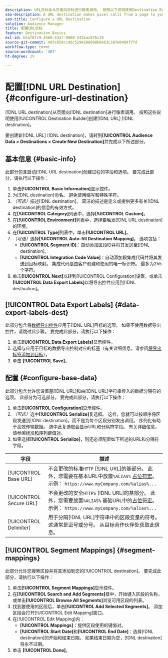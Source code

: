 ```yaml
---
description: URL目标会从页面向目标进行像素调用。 按照以下说明使用Destination Builder创建URL目标。
seo-description: A URL destination makes pixel calls from a page to your destination. Follow these instructions to create a URL destination with Destination Builder.
seo-title: Configure a URL Destination
solution: Audience Manager
title: 配置URL目标
feature: Destination Basics
exl-id: b5af87c9-4460-43a7-9808-242eac876c39
source-git-commit: 4d3c859cc4dc5294286680b0e63c287e0409f7fd
workflow-type: tm+mt
source-wordcount: '487'
ht-degree: 1%

---
```


# 配置[!DNL URL Destination] {#configure-url-destination}

[!DNL URL destination]从页面向[!DNL destination]进行像素调用。 按照这些说明使用[!UICONTROL Destination Builder]创建[!DNL URL] [!DNL destination]。

<!-- create-url-destination.xml -->

要创建新[!DNL URL] [!DNL destination]，请转到&#x200B;**[!UICONTROL Audience Data > Destinations > Create New Destination]**&#x200B;并完成以下所述部分。

## 基本信息 {#basic-info}

此部分包含启动[!DNL URL destination]创建过程的字段和选项。 要完成此部分，请执行以下操作：

1. 单击&#x200B;**[!UICONTROL Basic Information]**&#x200B;显示控件。
2. 为[!DNL destination]命名。 避免使用缩写和特殊字符。
3. *（可选）*&#x200B;描述[!DNL destination]。 简洁的描述是定义或提供更多有关[!DNL destination]的信息的有效方式。
4. 在&#x200B;**[!UICONTROL Category]**&#x200B;列表中，选择&#x200B;**[!UICONTROL Custom]**。
5. 在&#x200B;**[!UICONTROL Environment]**&#x200B;列表中，选择要触发[!DNL URL destination]的环境。
6. 在&#x200B;**[!UICONTROL Type]**&#x200B;列表中，单击&#x200B;**[!UICONTROL URL]**。
7. *（可选）*&#x200B;选择&#x200B;**[!UICONTROL Auto-fill Destination Mapping]**。 选项包括：
   * **[!UICONTROL Segment ID]**：自动添加区段ID并将其发送至[!DNL destination]。
   * **[!UICONTROL Integration Code Value]**：自动添加段集成代码并将其发送到目标映射。 集成代码是由客户创建和使用的唯一标识符。 最多为255个字符。
8. 单击&#x200B;**[!UICONTROL Next]**&#x200B;以转到[!UICONTROL Configuration]设置，或单击&#x200B;**[!UICONTROL Data Export Labels]**&#x200B;以将导出控件应用到[!DNL destination]。

## [!UICONTROL Data Export Labels] {#data-export-labels-dest}

此部分包含将[数据导出控件](../../features/data-export-controls.md)应用于[!DNL URL]目标的选项。 如果不使用数据导出控件，请跳过此步骤。 要完成此部分，请执行以下操作：

1. 单击&#x200B;**[!UICONTROL Data Export Labels]**&#x200B;显示控件。
2. 选择与应用于目标的数据导出控制对应的标签（有关详细信息，请参阅[将导出标签添加到目标](/help/using/features/destinations/add-data-export-labels.md)）。
3. 单击 **[!UICONTROL Save]**。

## 配置 {#configure-base-data}

此部分包含允许您设置基[!DNL URL]和由[!DNL URL]字符串传入的数据分隔符的选项。 此部分为可选部分。 要完成此部分，请执行以下操作：

1. 单击&#x200B;**[!UICONTROL Configuration]**&#x200B;显示控件。
1. *（可选）*&#x200B;选中&#x200B;**[!UICONTROL Serialize]**&#x200B;复选框。
这样，您就可以按顺序将区段发送到[!DNL destination]，而不是为每个区段分别发出调用。 序列化有助于高效传输数据。 选中此复选框会显示URL和分隔符字段。 有关详细信息，请参阅[标准和序列键值对](../../features/destinations/key-value-pairs.md)。
1. 如果选择&#x200B;**[!UICONTROL Serialize]**，则还必须配置如下所述的URL和分隔符字段。

| 字段 | 描述 |
|--- |--- |
| [!UICONTROL Base URL] | 不会更改的标准`HTTP` [!DNL URL]的基部分。 此外，您需要在基本URL中放置`%ALIAS%` [占位符宏](../../features/destinations/destination-macros.md#destination-macros-defined)。 示例： `https://www.myCompany.com/%alias%...` |
| [!UICONTROL Secure URL] | 不会更改的安全`HTTPS` [!DNL URL]的基部分。 此外，您需要放置`%ALIAS%`   基础URL中的[占位符宏](../../features/destinations/destination-macros.md#destination-macros-defined)。 示例： `https://www.myCompany.com/%alias%...` |
| [!UICONTROL Delimiter] | 用于分隔[!DNL URL]字符串中的区段变量的符号。 这通常是逗号或分号。 从目标合作伙伴处获取此信息。 |

## [!UICONTROL Segment Mappings] {#segment-mappings}

此部分允许您搜索区段并将其添加到您的[!UICONTROL destination]。 要完成此部分，请执行以下操作：

1. 单击&#x200B;**[!UICONTROL Segment Mappings]**&#x200B;显示控件。
1. 在&#x200B;**[!UICONTROL Search and Add Segments]**&#x200B;框中，开始键入区段的名称，或单击&#x200B;**[!UICONTROL Browse All Segments]**&#x200B;浏览可用区段的列表。
1. 找到要使用的区段后，单击&#x200B;**[!UICONTROL Add Selected Segments]**。 添加区段会打开[!UICONTROL Edit Mapping]窗口。
1. 在[!UICONTROL Edit Mapping]内：
   * **[!UICONTROL Mappings]**：提供区段使用的键值对。
   * **[!UICONTROL Start Date]**&#x200B;和&#x200B;**[!UICONTROL End Date]**：选择[!DNL destination]的开始和结束日期。 如果结束日期为空，[!DNL destination]将永不过期。
1. 单击 **[!UICONTROL Done]**。
